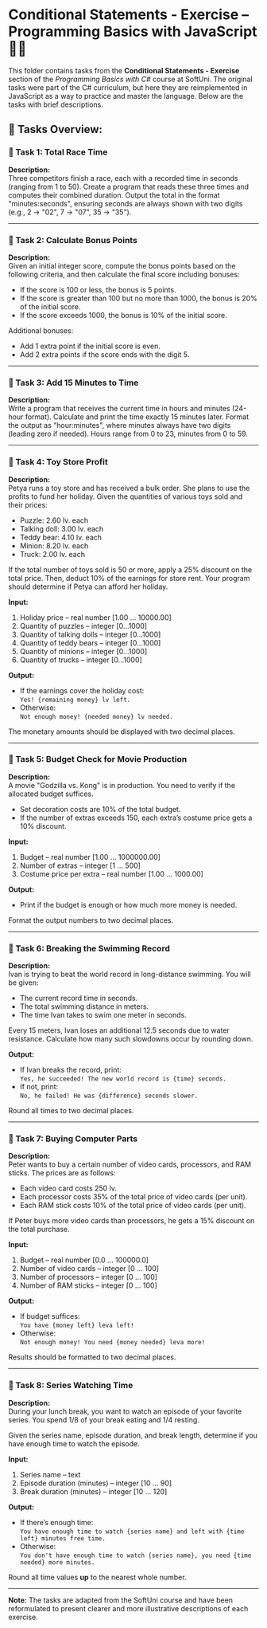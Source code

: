 # Conditional Statements - Exercise – Programming Basics with JavaScript 🧑‍💻

This folder contains tasks from the **Conditional Statements - Exercise** section of the _Programming Basics with C#_ course at SoftUni. The original tasks were part of the C# curriculum, but here they are reimplemented in JavaScript as a way to practice and master the language. Below are the tasks with brief descriptions.

## 🔧 Tasks Overview:

### 📝 Task 1: Total Race Time  
**Description:**  
Three competitors finish a race, each with a recorded time in seconds (ranging from 1 to 50). Create a program that reads these three times and computes their combined duration. Output the total in the format "minutes:seconds", ensuring seconds are always shown with two digits (e.g., 2 → "02", 7 → "07", 35 → "35").

---

### 📝 Task 2: Calculate Bonus Points  
**Description:**  
Given an initial integer score, compute the bonus points based on the following criteria, and then calculate the final score including bonuses:

- If the score is 100 or less, the bonus is 5 points.  
- If the score is greater than 100 but no more than 1000, the bonus is 20% of the initial score.  
- If the score exceeds 1000, the bonus is 10% of the initial score.

Additional bonuses:

- Add 1 extra point if the initial score is even.  
- Add 2 extra points if the score ends with the digit 5.

---

### 📝 Task 3: Add 15 Minutes to Time 
**Description:**  
Write a program that receives the current time in hours and minutes (24-hour format). Calculate and print the time exactly 15 minutes later. Format the output as "hour:minutes", where minutes always have two digits (leading zero if needed). Hours range from 0 to 23, minutes from 0 to 59.

---

### 📝 Task 4: Toy Store Profit  
**Description:**  
Petya runs a toy store and has received a bulk order. She plans to use the profits to fund her holiday. Given the quantities of various toys sold and their prices:

- Puzzle: 2.60 lv. each  
- Talking doll: 3.00 lv. each  
- Teddy bear: 4.10 lv. each  
- Minion: 8.20 lv. each  
- Truck: 2.00 lv. each

If the total number of toys sold is 50 or more, apply a 25% discount on the total price. Then, deduct 10% of the earnings for store rent. Your program should determine if Petya can afford her holiday.

**Input:**

1. Holiday price – real number [1.00 … 10000.00]  
2. Quantity of puzzles – integer [0…1000]  
3. Quantity of talking dolls – integer [0…1000]  
4. Quantity of teddy bears – integer [0…1000]  
5. Quantity of minions – integer [0…1000]  
6. Quantity of trucks – integer [0…1000]  

**Output:**

- If the earnings cover the holiday cost:  
  `Yes! {remaining money} lv left.`  
- Otherwise:  
  `Not enough money! {needed money} lv needed.`

The monetary amounts should be displayed with two decimal places.

---

### 📝 Task 5: Budget Check for Movie Production  
**Description:**  
A movie "Godzilla vs. Kong" is in production. You need to verify if the allocated budget suffices.

- Set decoration costs are 10% of the total budget.  
- If the number of extras exceeds 150, each extra’s costume price gets a 10% discount.

**Input:**

1. Budget – real number [1.00 … 1000000.00]  
2. Number of extras – integer [1 … 500]  
3. Costume price per extra – real number [1.00 … 1000.00]  

**Output:**

- Print if the budget is enough or how much more money is needed.

Format the output numbers to two decimal places.

---

### 📝 Task 6: Breaking the Swimming Record  
**Description:**  
Ivan is trying to beat the world record in long-distance swimming. You will be given:

- The current record time in seconds.  
- The total swimming distance in meters.  
- The time Ivan takes to swim one meter in seconds.

Every 15 meters, Ivan loses an additional 12.5 seconds due to water resistance. Calculate how many such slowdowns occur by rounding down.

**Output:**

- If Ivan breaks the record, print:  
  `Yes, he succeeded! The new world record is {time} seconds.`  
- If not, print:  
  `No, he failed! He was {difference} seconds slower.`

Round all times to two decimal places.

---

### 📝 Task 7: Buying Computer Parts  
**Description:**  
Peter wants to buy a certain number of video cards, processors, and RAM sticks. The prices are as follows:

- Each video card costs 250 lv.  
- Each processor costs 35% of the total price of video cards (per unit).  
- Each RAM stick costs 10% of the total price of video cards (per unit).

If Peter buys more video cards than processors, he gets a 15% discount on the total purchase.

**Input:**

1. Budget – real number [0.0 … 100000.0]  
2. Number of video cards – integer [0 … 100]  
3. Number of processors – integer [0 … 100]  
4. Number of RAM sticks – integer [0 … 100]  

**Output:**

- If budget suffices:  
  `You have {money left} leva left!`  
- Otherwise:  
  `Not enough money! You need {money needed} leva more!`

Results should be formatted to two decimal places.

---

### 📝 Task 8: Series Watching Time  
**Description:**  
During your lunch break, you want to watch an episode of your favorite series. You spend 1/8 of your break eating and 1/4 resting.

Given the series name, episode duration, and break length, determine if you have enough time to watch the episode.

**Input:**

1. Series name – text  
2. Episode duration (minutes) – integer [10 … 90]  
3. Break duration (minutes) – integer [10 … 120]  

**Output:**

- If there’s enough time:  
  `You have enough time to watch {series name} and left with {time left} minutes free time.`  
- Otherwise:  
  `You don't have enough time to watch {series name}, you need {time needed} more minutes.`

Round all time values **up** to the nearest whole number.

---

**Note:** The tasks are adapted from the SoftUni course and have been reformulated to present clearer and more illustrative descriptions of each exercise.
